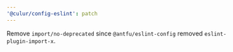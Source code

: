 ```yaml
---
'@culur/config-eslint': patch
---
```


Remove `import/no-deprecated` since `@antfu/eslint-config` removed `eslint-plugin-import-x`.
